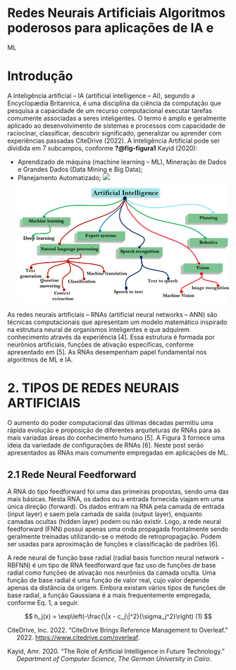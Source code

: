 # Redes Neurais Artificiais Algoritmos poderosos para aplicações de IA e
ML


# Introdução

A inteligência artificial – IA (artificial intelligence – AI), segundo a
Encyclopædia Britannica, é uma disciplina da ciência da computação que
pesquisa a capacidade de um recurso computacional executar tarefas
comumente associadas a seres inteligentes. O termo é amplo e geralmente
aplicado ao desenvolvimento de sistemas e processos com capacidade de
raciocinar, classificar, descobrir significado, generalizar ou aprender
com experiências passadas CiteDrive (2022). A Inteligência Artificial
pode ser dividida em 7 subcampos, conforme **?@fig-figura1** Kayid
(2020):

- Aprendizado de máquina (machine learning – ML), Mineração de Dados e
  Grandes Dados (Data Mining e Big Data);
- Planejamento Automatizado; ![](.png)
  <img src="figura01.png" id="fig-figura1"
  alt="Subcampos da IA Kayid (2020)" />

As redes neurais artificiais – RNAs (artificial neural networks – ANN)
são técnicas computacionais que apresentam um modelo matemático
inspirado na estrutura neural de organismos inteligentes e que adquirem
conhecimento através da experiência \[4\]. Essa estrutura é formada por
neurônios artificiais, funções de ativação específicas, conforme
apresentado em \[5\]. As RNAs desempenham papel fundamental nos
algoritmos de ML e IA.

# 2. TIPOS DE REDES NEURAIS ARTIFICIAIS

O aumento do poder computacional das últimas décadas permitiu uma rápida
evolução e proposição de diferentes arquiteturas de RNAs para as mais
variadas áreas do conhecimento humano \[5\]. A Figura 3 fornece uma
ideia da variedade de configurações de RNAs \[6\]. Neste post serão
apresentados as RNAs mais comumente empregadas em aplicações de ML.

## 2.1 Rede Neural Feedforward

A RNA do tipo feedforward foi uma das primeiras propostas, sendo uma das
mais básicas. Nesta RNA, os dados ou a entrada fornecida viajam em uma
única direção (forward). Os dados entram na RNA pela camada de entrada
(input layer) e saem pela camada de saída (output layer), enquanto
camadas ocultas (hidden layer) podem ou não existir. Logo, a rede neural
feedforward (FNN) possui apenas uma onda propagada frontalmente sendo
geralmente treinadas utilizando-se o método de retropropagação. Podem
ser usadas para aproximação de funções e classificação de padrões \[6\].

A rede neural de função base radial (radial basis function neural
network – RBFNN) é um tipo de RNA feedforward que faz uso de funções de
base radial como funções de ativação nos neurônios da camada oculta. Uma
função de base radial é uma função de valor real, cujo valor depende
apenas da distância da origem. Embora existam vários tipos de funções de
base radial, a função Gaussiana é a mais frequentemente empregada,
conforme Eq. 1, a seguir.

$$
h_j(x) = \exp\left(-\frac{\|x - c_j\|^2}{\sigma_j^2}\right)    (1)
$$

<div id="refs" class="references csl-bib-body hanging-indent"
entry-spacing="0">

<div id="ref-citacao1" class="csl-entry">

CiteDrive, Inc. 2022. “CiteDrive Brings Reference Management to
Overleaf.” 2022. <https://www.citedrive.com/overleaf>.

</div>

<div id="ref-citacao2" class="csl-entry">

Kayid, Amr. 2020. “The Role of Artificial Intelligence in Future
Technology.” *Department of Computer Science, The German University in
Cairo*.

</div>

</div>
